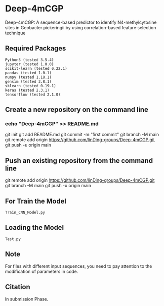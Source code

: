# Deep-4mCGP
Deep-4mCGP: A sequence-based predictor to identify N4-methylcytosine sites in Geobacter pickeringii by using correlation-based feature selection technique

## Required Packages

    Python3 (tested 3.5.4)
    jupyter (tested 1.0.0)
    scikit-learn (tested 0.22.1)
    pandas (tested 1.0.1)
    numpy (tested 1.18.1)
    gensim (tested 3.8.1)
    sklearn (tested 0.19.1)
    keras (tested 2.3.1)
    tensorflow (tested 2.1.0)
    
## Create a new repository on the command line

### echo "Deep-4mCGP" >> README.md
git init
git add README.md
git commit -m "first commit"
git branch -M main
git remote add origin https://github.com/linDing-groups/Deep-4mCGP.git
git push -u origin main

## Push an existing repository from the command line

git remote add origin https://github.com/linDing-groups/Deep-4mCGP.git
git branch -M main
git push -u origin main

## For Train the Model
    Train_CNN_Model.py

## Loading the Model
    Test.py
     
## Note

For files with different input sequences, you need to pay attention to the modification of parameters in code.

## Citation

In submission Phase.
